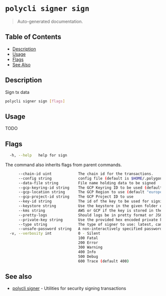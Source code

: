 # `polycli signer sign`

> Auto-generated documentation.

## Table of Contents

- [Description](#description)
- [Usage](#usage)
- [Flags](#flags)
- [See Also](#see-also)

## Description

Sign tx data

```bash
polycli signer sign [flags]
```

## Usage

TODO
## Flags

```bash
  -h, --help   help for sign
```

The command also inherits flags from parent commands.

```bash
      --chain-id uint            The chain id for the transactions.
      --config string            config file (default is $HOME/.polygon-cli.yaml)
      --data-file string         File name holding data to be signed
      --gcp-keyring-id string    The GCP Keyring ID to be used (default "polycli-keyring")
      --gcp-location string      The GCP Region to use (default "europe-west2")
      --gcp-project-id string    The GCP Project ID to use
      --key-id string            The id of the key to be used for signing
      --keystore string          Use the keystore in the given folder or file
      --kms string               AWS or GCP if the key is stored in the cloud
      --pretty-logs              Should logs be in pretty format or JSON (default true)
      --private-key string       Use the provided hex encoded private key
      --type string              The type of signer to use: latest, cancun, london, eip2930, eip155 (default "london")
      --unsafe-password string   A non-interactively specified password for unlocking the keystore
  -v, --verbosity int            0 - Silent
                                 100 Fatal
                                 200 Error
                                 300 Warning
                                 400 Info
                                 500 Debug
                                 600 Trace (default 400)
```

## See also

- [polycli signer](polycli_signer.md) - Utilities for security signing transactions
